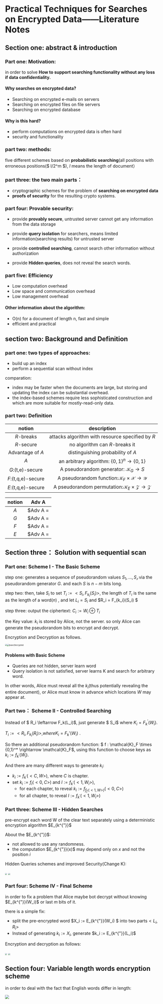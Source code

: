 # Practical Techniques for Searches on Encrypted Data——Literature Notes

## Section one: abstract & introduction

### Part one: Motivation:

in order to solve **How to support searching functionality without any loss if data confidentiality.**

#### Why searches on encrypted data?

- Searching on encrypted e-mails on servers
- Searching on encrypted files on file servers
- Searching on encrypted database

#### Why is this hard?

- perform computations on encrypted data is often hard
- security  and functionality

### part two: methods: 

five different schemes based on **probabilistic searching**(all positions with erroneous positions($ l/2^m $), $l$ means the length of document）

### part three: the two main parts：

- cryptographic schemes for the problem of **searching on encrypted data**
- **proofs of security** for the resulting crypto systems.

### part four: Provable security:

- provide **provably secure**, untrusted server cannot get any information from the data storage

- provide **query isolation** for searchers, means limited information(searching results) for untrusted server
- provide **controlled searching**, cannot search other information without authorization
- provide **Hidden queries**, does not reveal the search words.

### part five: Efficiency

- Low computation overhead
- Low space and communication overhead
- Low management overhead

#### Other information about the algorithm:

- O(n) for a document of length n, fast and simple
- efficient and practical

## section two: Background and Definition

### part one: two types of approaches:

- build up an index
- perform a sequential scan without index

comparation: 

- index may be faster when the documents are large, but storing and updating the index can be substantial overhead.
- the index-based schemes require less sophisticated construction and which are more suitable for mostly-read-only data.

### part two: Definition

|       notion       |                         description                          |
| :----------------: | :----------------------------------------------------------: |
|     $R$-breaks     |       attacks algorithm with resource specified by $R$       |
|     $R$-secure     |                no algorithm can $R$-breaks it                |
|  Advantage of $A$  |              distinguishing probability of $A$               |
|        $A$         |   an arbitrary algorithm: $\{0,1\}^n \rightarrow \{0,1\}$    |
|  $G$:(t,e)-secure  |   A pseudorandom generator: $\mathcal{K}_G \rightarrow S$    |
| $F$:(t,q,e)-secure | A pseudorandom function:$\mathcal{K}_F \times \mathcal{X} \rightarrow \mathcal{Y}$ |
| $E$:(t,q,e)-secure | A pseudorandom permutation:$\mathcal{K}_E \times \mathcal{Z} \rightarrow \mathcal{Z}$ |

| notion |                            Adv A                             |
| :----: | :----------------------------------------------------------: |
|  $A$   |            $Adv A = |Pr[A(X) = 1]-Pr[A(Y) = 1]|$             |
|  $G$   | $Adv A =|Pr[(A(G(U_{\mathcal{K}_G}))) = 1]-Pr[A(U_S) = 1]|$  |
|  $F$   |            $Adv A =|Pr[A^{F_k} =1]-Pr[A^R = 1]|$             |
|  $E$   | $Adv A = |Pr[A^{E_k,E_k^{-1}} = 1] - Pr[A^{\pi,\pi^{-1}} = 1]|$ |

## Section three： Solution with sequential scan

### Part one:  Scheme I - The Basic Scheme 

step one: generates a sequence of pseudorandom values $S_1,...,S_{\mathcal{l}}$  via the pseudorandom generator $G$. and each $S$ is $n - m$ bits long. 

step two: then, take $S_i$ to set $T_i := <S_i,F_{k_i}(S_i)>$,  the length of   $T_i$ is the same as the length of a word($n$) , and let $L_i = S_i$ and $R_i = F_{k_i}(S_i) $

step three: output the ciphertext: $C_i := W_i \oplus T_i$ 

the Key value: $k_i$ is stored by Alice, not the server. so only Alice  can generate the pseudorandom bits to encrypt and decrypt.

Encryption and Decryption as follows.

<img src="https://cdn.kaixuan.site/PTSED/basicEncrypted.PNG#vwid=722&vhei=427" style="zoom:40%;" /><img src="https://cdn.kaixuan.site/PTSED/basicDecrypted.PNG#vwid=610&vhei=362" alt="basicDecrypted" style="zoom:45%;" />



#### Problems with Basic Scheme

- Queries are not hidden, server learn word
- Query isolation is not satisfied, server learns K and search for arbitrary word.

In other words, Alice must reveal all the $k_i$(thus potentially revealing the entire document), or Alice must know in advance which locations $W$ may appear at.

### Part two： Scheme II - Controlled Searching

Instead of $ R_i \leftarrow F_k(L_i)$, just generate $ S_i$ where $K_i = F_k^{'}(W_i)$. 

$T_i := <R_i,F_{k_i}(R_i)>, where K_i = F_k{'}(W_i)$ .

So there an additional pseudorandom function: $ f : \mathcal{K}_F \times \{0,1\}^* \rightarrow \mathcal{K}_F$, using this function to choose keys as $k_i := f_{k^{'}}(W_i)$.

And there are many different ways to generate $k_i$:

- $k_i := f_{k^{'}}(<C,W>)$, where $C$ is chapter.
- set $k_i := f_l(<0,C>)$ and $l := f_{k^{'}}(<1,W_i>)$, 
  - for each chapter, to reveal $k_i := f_{f_{f^{'}}(<1,W>)}(<0,C>)$
  - for all chapter, to reveal $l := f_{k^{'}}(<1,W_i>)$

### Part three: Scheme III - Hidden Searches

pre-encrypt each word W of the clear text separately using a deterministic encryption algorithm $E_{k^{"}}$

About the $E_{k^{"}}$:

- not allowed to use any randomness.
- the computation $E_{k^{"}}(x)$ may depend only on $x$ and not the position $i$ 

Hidden Queries schemes and improved Security(Change K):

<img src="https://cdn.kaixuan.site/PTSED/hidden_search.PNG#vwid=672&vhei=402" style="zoom:40%;" /> <img src="https://cdn.kaixuan.site/PTSED/hidden_search2.PNG#vwid=717&vhei=452" style="zoom: 40%;" />

### Part four: Scheme IV - Final  Scheme

in order to fix a  problem that Alice maybe bot decrypt without knowing $E_{k^{"}}(W_i)$ or last $m$ bits of it.

there is a simple fix:

- split the pre-encrypted word $X_i := E_{k^{"}}(W_i) $ into two parts$<L_i,R_i>$
- Instead of generating $k_i := X_i$, generate $k_i := E_{k^{"}}(L_i)$

Encryption and decryption as follows:

<img src="https://cdn.kaixuan.site/PTSED/finalEn.PNG#vwid=730&vhei=438" style="zoom:40%;" /> <img src="https://cdn.kaixuan.site/PTSED/findalDe.PNG#vwid=715&vhei=452" style="zoom:40%;" />

## Section four: Variable length words encryption scheme

in order to deal with the fact that English words differ in length:

<img src="https://cdn.kaixuan.site/PTSED/Variablelength.PNG#vwid=683&vhei=260" style="zoom:80%;" />